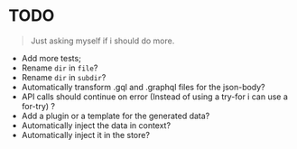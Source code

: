 # TODO

> Just asking myself if i should do more.

- Add more tests;
- Rename `dir` in `file`?
- Rename `dir` in `subdir`?
- Automatically transform .gql and .graphql files for the json-body?
- API calls should continue on error (Instead of using a try-for i can use a for-try) ?
- Add a plugin or a template for the generated data?
- Automatically inject the data in context?
- Automatically inject it in the store?
